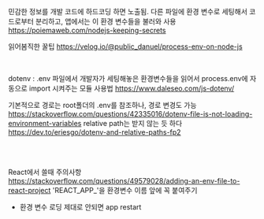 민감한 정보를 개발 코드에 하드코딩 하면 노출됨.
다른 파일에 환경 변수로 세팅해서 코드로부터 분리하고, 앱에서는 이 환경 변수들을 불러와 사용
https://poiemaweb.com/nodejs-keeping-secrets

읽어봄직한 꿀팁
https://velog.io/@public_danuel/process-env-on-node-js

<br>

dotenv 
: .env 파일에서 개발자가 세팅해놓은 환경변수들을 읽어서 process.env에 자동으로 import 시켜주는 모듈 
사용법 https://www.daleseo.com/js-dotenv/

기본적으로 경로는 root폴더의 .env를 참조하나, 경로 변경도 가능
https://stackoverflow.com/questions/42335016/dotenv-file-is-not-loading-environment-variables
relative path는 받지 않는 듯 하다
https://dev.to/eriesgo/dotenv-and-relative-paths-fp2

<br><br>

React에서 쓸때 주의사항
https://stackoverflow.com/questions/49579028/adding-an-env-file-to-react-project
'REACT_APP_'을 환경변수 이름 앞에 꼭 붙여주기
+ 환경 변수 로딩 제대로 안되면 app restart